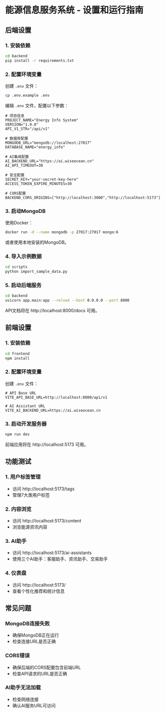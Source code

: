 # 能源信息服务系统 - 设置和运行指南

## 后端设置

### 1. 安装依赖

```bash
cd backend
pip install -r requirements.txt
```

### 2. 配置环境变量

创建 `.env` 文件：

```bash
cp .env.example .env
```

编辑 `.env` 文件，配置以下参数：

```env
# 项目信息
PROJECT_NAME="Energy Info System"
VERSION="1.0.0"
API_V1_STR="/api/v1"

# 数据库配置
MONGODB_URL="mongodb://localhost:27017"
DATABASE_NAME="energy_info"

# AI集成配置
AI_BACKEND_URL="https://ai.wiseocean.cn"
AI_API_TIMEOUT=30

# 安全配置
SECRET_KEY="your-secret-key-here"
ACCESS_TOKEN_EXPIRE_MINUTES=30

# CORS配置
BACKEND_CORS_ORIGINS=["http://localhost:3000","http://localhost:5173"]
```

### 3. 启动MongoDB

使用Docker：
```bash
docker run -d --name mongodb -p 27017:27017 mongo:6
```

或者使用本地安装的MongoDB。

### 4. 导入示例数据

```bash
cd scripts
python import_sample_data.py
```

### 5. 启动后端服务

```bash
cd backend
uvicorn app.main:app --reload --host 0.0.0.0 --port 8000
```

API文档将在 http://localhost:8000/docs 可用。

## 前端设置

### 1. 安装依赖

```bash
cd frontend
npm install
```

### 2. 配置环境变量

创建 `.env` 文件：

```env
# API Base URL
VITE_API_BASE_URL=http://localhost:8000/api/v1

# AI Assistant URL
VITE_AI_BACKEND_URL=https://ai.wiseocean.cn
```

### 3. 启动开发服务器

```bash
npm run dev
```

前端应用将在 http://localhost:5173 可用。

## 功能测试

### 1. 用户标签管理
- 访问 http://localhost:5173/tags
- 管理7大类用户标签

### 2. 内容浏览
- 访问 http://localhost:5173/content
- 浏览能源资讯内容

### 3. AI助手
- 访问 http://localhost:5173/ai-assistants
- 使用三个AI助手：客服助手、资讯助手、交易助手

### 4. 仪表盘
- 访问 http://localhost:5173/
- 查看个性化推荐和统计信息

## 常见问题

### MongoDB连接失败
- 确保MongoDB正在运行
- 检查连接URL是否正确

### CORS错误
- 确保后端的CORS配置包含前端URL
- 检查API请求的URL是否正确

### AI助手无法加载
- 检查网络连接
- 确认AI服务URL可访问 
